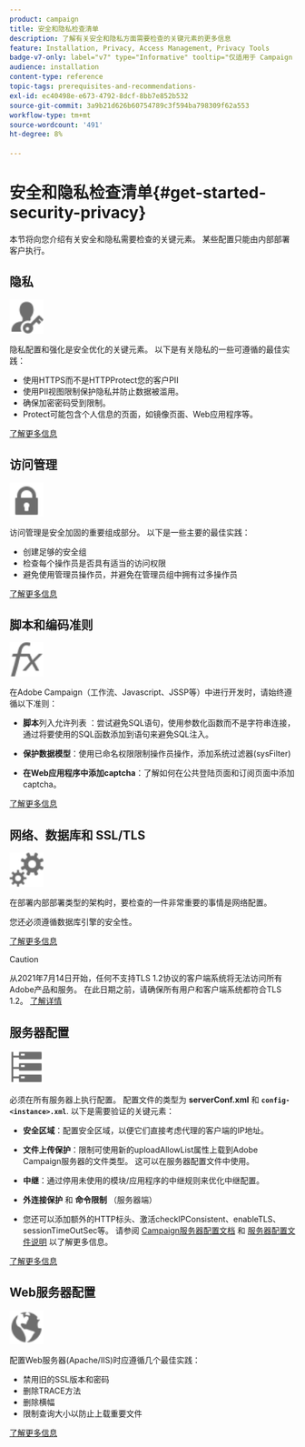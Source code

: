 ```yaml
---
product: campaign
title: 安全和隐私检查清单
description: 了解有关安全和隐私方面需要检查的关键元素的更多信息
feature: Installation, Privacy, Access Management, Privacy Tools
badge-v7-only: label="v7" type="Informative" tooltip="仅适用于 Campaign Classic v7"
audience: installation
content-type: reference
topic-tags: prerequisites-and-recommendations-
exl-id: ec40498e-e673-4792-8dcf-8bb7e852b532
source-git-commit: 3a9b21d626b60754789c3f594ba798309f62a553
workflow-type: tm+mt
source-wordcount: '491'
ht-degree: 8%

---
```


# 安全和隐私检查清单{#get-started-security-privacy}



本节将向您介绍有关安全和隐私需要检查的关键元素。 某些配置只能由内部部署客户执行。

## 隐私

<img src="assets/do-not-localize/icon_privacy.svg" width="60px">

隐私配置和强化是安全优化的关键元素。 以下是有关隐私的一些可遵循的最佳实践：

* 使用HTTPS而不是HTTPProtect您的客户PII
* 使用PII视图限制保护隐私并防止数据被滥用。
* 确保加密密码受到限制。
* Protect可能包含个人信息的页面，如镜像页面、Web应用程序等。

[了解更多信息](../../installation/using/privacy.md)

## 访问管理

<img src="assets/do-not-localize/icon_access.svg" width="60px">

访问管理是安全加固的重要组成部分。 以下是一些主要的最佳实践：

* 创建足够的安全组
* 检查每个操作员是否具有适当的访问权限
* 避免使用管理员操作员，并避免在管理员组中拥有过多操作员

[了解更多信息](../../installation/using/access-management.md)

## 脚本和编码准则

<img src="assets/do-not-localize/icon_scripting.svg" width="60px">

在Adobe Campaign（工作流、Javascript、JSSP等）中进行开发时，请始终遵循以下准则：

* **脚本**&#x200B;列入允许列表 ：尝试避免SQL语句，使用参数化函数而不是字符串连接，通过将要使用的SQL函数添加到语句来避免SQL注入。

* **保护数据模型**：使用已命名权限限制操作员操作，添加系统过滤器(sysFilter)

* **在Web应用程序中添加captcha**：了解如何在公共登陆页面和订阅页面中添加captcha。

[了解更多信息](../../installation/using/scripting-coding-guidelines.md)

## 网络、数据库和 SSL/TLS

<img src="assets/do-not-localize/icon_network.svg" width="60px">

在部署内部部署类型的架构时，要检查的一件非常重要的事情是网络配置。

您还必须遵循数据库引擎的安全性。

[了解更多信息](../../installation/using/network-database.md)

>[!CAUTION]
>
>从2021年7月14日开始，任何不支持TLS 1.2协议的客户端系统将无法访问所有Adobe产品和服务。 在此日期之前，请确保所有用户和客户端系统都符合TLS 1.2。 [了解详情](https://helpx.adobe.com/x-productkb/multi/eol-tls-support.html)

## 服务器配置

<img src="assets/do-not-localize/icon_server.svg" width="60px">

必须在所有服务器上执行配置。 配置文件的类型为 **serverConf.xml** 和 **`config-<instance>.xml`**. 以下是需要验证的关键元素：

* **安全区域**：配置安全区域，以便它们直接考虑代理的客户端的IP地址。

* **文件上传保护**：限制可使用新的uploadAllowList属性上载到Adobe Campaign服务器的文件类型。 这可以在服务器配置文件中使用。

* **中继**：通过停用未使用的模块/应用程序的中继规则来优化中继配置。

* **外连接保护** 和 **命令限制** （服务器端）

* 您还可以添加额外的HTTP标头、激活checkIPConsistent、enableTLS、sessionTimeOutSec等。 请参阅 [Campaign服务器配置文档](../../installation/using/configuring-campaign-server.md) 和 [服务器配置文件说明](../../installation/using/the-server-configuration-file.md) 以了解更多信息。

[了解更多信息](../../installation/using/server-configuration.md)

## Web服务器配置

<img src="assets/do-not-localize/icon_web.svg" width="60px">

配置Web服务器(Apache/IIS)时应遵循几个最佳实践：

* 禁用旧的SSL版本和密码
* 删除TRACE方法
* 删除横幅
* 限制查询大小以防止上载重要文件

[了解更多信息](../../installation/using/web-server-configuration.md)
